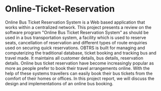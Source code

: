  # Online-Ticket-Reservation
Online Bus Ticket Reservation System is a Web based application that works within a centralized network. This project presents a review on the software program "Online Bus Ticket Reservation System" as should be used in a bus transportation system, a facility which is used to reserve seats, cancellation of reservation and different types of route enquiries used on securing quick reservations. OBTRS is built for managing and computerizing the traditional database, ticket booking and tracking bus and travel made. It maintains all customer details, bus details, reservation details. Online bus ticket reservation have become increasingly popular as more as people prefer to book their travel arrangements online. With the help of these systems travellers can easily book their bus tickets from the comfort of their homes or offices. In this project report, we will discuss the design and implementations of an online bus booking.
